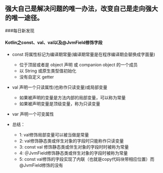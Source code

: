 ## 强大自己是解决问题的唯一办法，改变自己是走向强大的唯一途径。 

###每日新发现  

#### Kotlin之const、val、val以及@JvmField修饰字段
- const 将属性标记为编译期常量(编译期常量是在程序编译期会替换成字面量)
    - 位于顶层或者是 object 声明 或 companion object 的一个成员
    - 以 String 或原生类型值初始化
    - 没有自定义 getter

- val 声明一个只读属性(也称作只读变量)或局部变量
    - 如果被声明的变量是方法内部的局部变量，可以称为常量
    - 如果被声明变量是顶级变量，称为只读变量

- var 声明一个可变属性

- 总结：
    - 1: val修饰局部变量可以被当做是常量
    - 2: val修饰静态类或伴生对象的字段时只能称作只读变量
    - 3: const val 修饰静态类或伴生对象的字段时时被称为常量
    - 4: ＠JvmField修饰静态类或伴生对象的字段时被称为常量
    - 5: const val修饰的字段实现了内联（也就是copy代码块带相应位置）而@JvmField修饰的没有    
    
    
 
